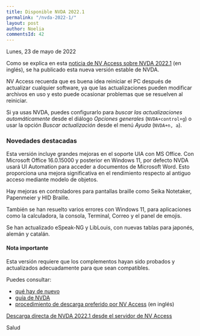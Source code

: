 ```yaml
---
title: Disponible NVDA 2022.1
permalink: "/nvda-2022-1/"
layout: post
author: Noelia
commentsId: 42
---
```


<footer>Lunes, 23 de mayo de 2022</footer>

Como se explica en esta [noticia de NV Access sobre NVDA 2022.1](https://www.nvaccess.org/post/nvda-2022-1/) (en inglés), se ha publicado esta nueva versión estable de NVDA.

NV Access recuerda que es buena idea reiniciar el PC después de actualizar cualquier software, ya que las actualizaciones pueden modificar archivos en uso y esto puede ocasionar problemas que se resuelven al reiniciar.

Si ya usas NVDA, puedes configurarlo para *buscar las actualizaciones automáticamente* desde el diálogo *Opciones generales* (`NVDA+control+g`) o usar la opción *Buscar actualización* desde el menú *Ayuda* (`NVDA+n, a`).

### Novedades destacadas ###

Esta versión incluye grandes mejoras en el soporte UIA con MS Office. Con Microsoft Office 16.0.15000 y posterior en Windows 11, por defecto NVDA usará UI Automation para acceder a documentos de Microsoft Word. Esto proporciona una mejora significativa en el rendimiento respecto al antiguo acceso mediante modelo de objetos.

Hay mejoras en controladores para pantallas braille como Seika Notetaker, Papenmeier y HID Braille.

También se han resuelto varios errores con Windows 11, para aplicaciones como la calculadora, la consola, Terminal, Correo y el panel de emojis.

Se han actualizado eSpeak-NG y LibLouis, con nuevas tablas para japonés, alemán y catalán.

#### Nota importante ####

Esta versión requiere que los complementos hayan sido probados y actualizados adecuadamente para que sean compatibles.

Puedes consultar:

- [qué hay de nuevo](https://nvdaes.github.io/changes.html)
- [guía de NVDA](https://nvdaes.github.io/userGuide.html)
- [procedimiento de descarga preferido por NV Access](https://groups.io/g/nvda-devel/message/45172) (en inglés)

[Descarga directa de NVDA 2022.1 desde el servidor de NV Access](http://www.nvaccess.org/download/nvda/releases/2022.1/nvda_2022.1.exe)

Salud
